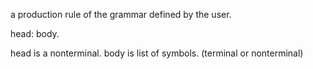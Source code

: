 a production rule of the grammar defined by the user.

head: body.

head is a nonterminal.
body is list of symbols. (terminal or nonterminal)
